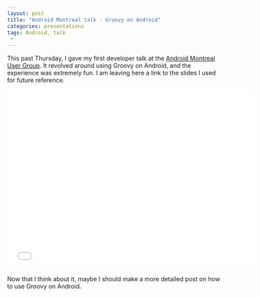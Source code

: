 ```yaml
---
layout: post
title: "Android Montreal talk - Groovy on Android"
categories: presentations
tags: Android, talk
 -
---
```


This past Thursday, I gave my first developer talk at the [Android Montreal User Group](http://android-montreal.com/). It revolved around using Groovy on Android, and the experience was extremely fun. I am leaving here a link to the slides I used for future reference.

<iframe src="//slides.com/anasambri/groovy_android/embed" width="576" height="420" scrolling="no" frameborder="0" webkitallowfullscreen mozallowfullscreen allowfullscreen></iframe>

Now that I think about it, maybe I should make a more detailed post on how to use Groovy on Android.
